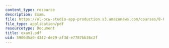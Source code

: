 ```yaml
---
content_type: resource
description: Exam.
file: https://ol-ocw-studio-app-production.s3.amazonaws.com/courses/8-022-physics-ii-electricity-and-magnetism-fall-2006/5906d5a04342de29af3de7787bb36c2f_exam1.pdf
file_type: application/pdf
resourcetype: Document
title: exam1.pdf
uid: 5906d5a0-4342-de29-af3d-e7787bb36c2f
---
```

